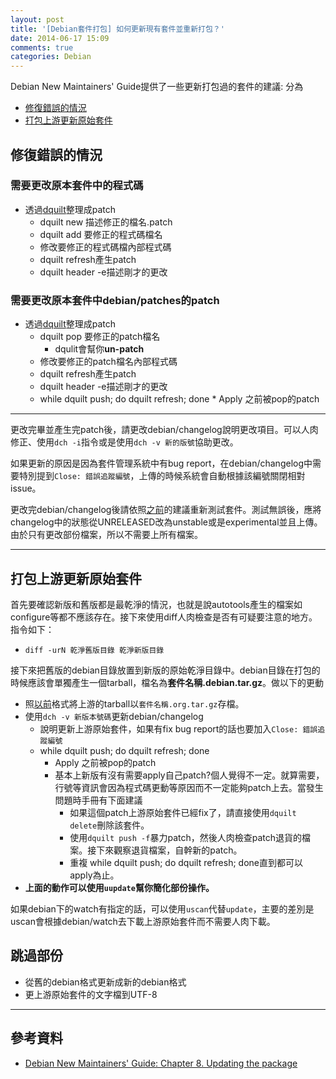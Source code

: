 ```yaml
---
layout: post
title: '[Debian套件打包] 如何更新現有套件並重新打包？'
date: 2014-06-17 15:09
comments: true
categories: Debian
---
```

Debian New Maintainers' Guide提供了一些更新打包過的套件的建議:
分為

* [修復錯誤的情況](#fix)
* [打包上游更新原始套件](#rel)

<a name="fix"></a>
---
## 修復錯誤的情況
### 需要更改原本套件中的程式碼

* 透過[dquilt](http://wen00072.github.io/blog/2014/06/10/joined-his-patch-package-for-debian-packages)整理成patch
	* dquilt new 描述修正的檔名.patch
  * dquilt add 要修正的程式碼檔名
  * 修改要修正的程式碼檔內部程式碼
  * dquilt refresh產生patch
  * dquilt header -e描述剛才的更改

### 需要更改原本套件中debian/patches的patch

* 透過[dquilt](http://wen00072.github.io/blog/2014/06/10/joined-his-patch-package-for-debian-packages)整理成patch
	* dquilt pop 要修正的patch檔名
  		* dqulit會幫你**un-patch**
  * 修改要修正的patch檔名內部程式碼
  * dquilt refresh產生patch
  * dquilt header -e描述剛才的更改
  * while dquilt push; do dquilt refresh; done
  		* Apply 之前被pop的patch

---
更改完畢並產生完patch後，請更改debian/changelog說明更改項目。可以人肉修正、使用`dch -i`指令或是使用`dch -v 新的版號`協助更改。

如果更新的原因是因為套件管理系統中有bug report，在debian/changelog中需要特別提到`Close: 錯誤追蹤編號`，上傳的時候系統會自動根據該編號關閉相對issue。

更改完debian/changelog後請依照[之前](https://www.debian.org/doc/manuals/maint-guide/build.en.html#completebuild)的建議重新測試套件。測試無誤後，應將changelog中的狀態從UNRELEASED改為unstable或是experimental並且上傳。由於只有更改部份檔案，所以不需要上所有檔案。

---
<a name="rel"></a>
## 打包上游更新原始套件
首先要確認新版和舊版都是最乾淨的情況，也就是說autotools產生的檔案如configure等都不應該存在。接下來使用diff人肉檢查是否有可疑要注意的地方。指令如下：

* `diff -urN 乾淨舊版目錄 乾淨新版目錄`

接下來把舊版的debian目錄放置到新版的原始乾淨目錄中。debian目錄在打包的時候應該會單獨產生一個tarball，檔名為**套件名稱.debian.tar.gz**。做以下的更動

* 照[以前](http://wen00072.github.io/blog/2014/05/28/package-deb-packages-loose-style)格式將上游的tarball以`套件名稱.org.tar.gz`存檔。
* 使用`dch -v 新版本號碼`更新debian/changelog
	* 說明更新上游原始套件，如果有fix bug report的話也要加入`Close: 錯誤追蹤編號`
  * while dquilt push; do dquilt refresh; done
    * Apply 之前被pop的patch
    * 基本上新版有沒有需要apply自己patch?個人覺得不一定。就算需要，行號等資訊會因為程式碼更動等原因而不一定能夠patch上去。當發生問題時手冊有下面建議
      * 如果這個patch上游原始套件已經fix了，請直接使用`dquilt delete`刪除該套件。
      * 使用`dquilt push -f`暴力patch，然後人肉檢查patch退貨的檔案。接下來觀察退貨檔案，自幹新的patch。
      * 重複 while dquilt push; do dquilt refresh; done直到都可以apply為止。
* **上面的動作可以使用`uupdate`幫你簡化部份操作。** 

如果debian下的watch有指定的話，可以使用`uscan`代替`update`，主要的差別是uscan會根據debian/watch去下載上游原始套件而不需要人肉下載。


## 跳過部份

* 從舊的debian格式更新成新的debian格式
* 更上游原始套件的文字檔到UTF-8


---
## 參考資料

* [Debian New Maintainers' Guide: Chapter 8. Updating the package](https://www.debian.org/doc/manuals/maint-guide/update.en.html)
